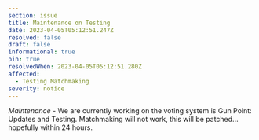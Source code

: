 ```yaml
---
section: issue
title: Maintenance on Testing
date: 2023-04-05T05:12:51.247Z
resolved: false
draft: false
informational: true
pin: true
resolvedWhen: 2023-04-05T05:12:51.280Z
affected:
  - Testing Matchmaking
severity: notice
---
```

*﻿Maintenance* - We are currently working on the voting system is Gun Point: Updates and Testing. Matchmaking will not work, this will be patched... hopefully within 24 hours.